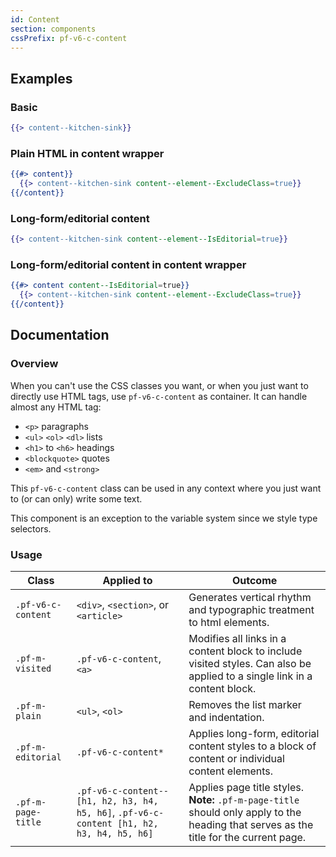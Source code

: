 ```yaml
---
id: Content
section: components
cssPrefix: pf-v6-c-content
---
```


## Examples
### Basic
```hbs
{{> content--kitchen-sink}}
```

### Plain HTML in content wrapper
```hbs
{{#> content}}
  {{> content--kitchen-sink content--element--ExcludeClass=true}}
{{/content}}
```

### Long-form/editorial content
```hbs
{{> content--kitchen-sink content--element--IsEditorial=true}}
```

### Long-form/editorial content in content wrapper
```hbs
{{#> content content--IsEditorial=true}}
  {{> content--kitchen-sink content--element--ExcludeClass=true}}
{{/content}}
```

## Documentation
### Overview
When you can't use the CSS classes you want, or when you just want to directly use HTML tags, use `pf-v6-c-content` as container. It can handle almost any HTML tag:

- `<p>` paragraphs
- `<ul>` `<ol>` `<dl>` lists
- `<h1>` to `<h6>` headings
- `<blockquote>` quotes
- `<em>` and `<strong>`

This `pf-v6-c-content` class can be used in any context where you just want to (or can only) write some text.

This component is an exception to the variable system since we style type selectors.

### Usage
| Class | Applied to | Outcome |
| -- | -- | -- |
| `.pf-v6-c-content` | `<div>`, `<section>`, or `<article>` | Generates vertical rhythm and typographic treatment to html elements. |
| `.pf-m-visited` | `.pf-v6-c-content`, `<a>` | Modifies all links in a content block to include visited styles. Can also be applied to a single link in a content block. |
| `.pf-m-plain` | `<ul>`, `<ol>` | Removes the list marker and indentation. |
| `.pf-m-editorial` | `.pf-v6-c-content*` | Applies long-form, editorial content styles to a block of content or individual content elements. |
| `.pf-m-page-title` | `.pf-v6-c-content--[h1, h2, h3, h4, h5, h6]`, `.pf-v6-c-content [h1, h2, h3, h4, h5, h6]` | Applies page title styles. **Note:** `.pf-m-page-title` should only apply to the heading that serves as the title for the current page. |

